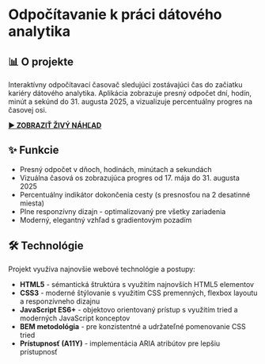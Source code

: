 # Odpočítavanie k práci dátového analytika

## 📊 O projekte

Interaktívny odpočítavací časovač sledujúci zostávajúci čas do začiatku kariéry dátového analytika. Aplikácia zobrazuje presný odpočet dní, hodín, minút a sekúnd do 31. augusta 2025, a vizualizuje percentuálny progres na časovej osi.

**[▶️ ZOBRAZIŤ ŽIVÝ NÁHĽAD](https://begriper.github.io/data-analyst-countdown/)**

## ✨ Funkcie

- Presný odpočet v dňoch, hodinách, minútach a sekundách
- Vizuálna časová os zobrazujúca progres od 17. mája do 31. augusta 2025
- Percentuálny indikátor dokončenia cesty (s presnosťou na 2 desatinné miesta)
- Plne responzívny dizajn - optimalizovaný pre všetky zariadenia
- Moderný, elegantný vzhľad s gradientovým pozadím

## 🛠️ Technológie

Projekt využíva najnovšie webové technológie a postupy:

- **HTML5** - sémantická štruktúra s využitím najnovších HTML5 elementov
- **CSS3** - moderné štýlovanie s využitím CSS premenných, flexbox layoutu a responzívneho dizajnu
- **JavaScript ES6+** - objektovo orientovaný prístup s využitím tried a moderných JavaScript konceptov
- **BEM metodológia** - pre konzistentné a udržateľné pomenovanie CSS tried
- **Prístupnosť (A11Y)** - implementácia ARIA atribútov pre lepšiu prístupnosť
